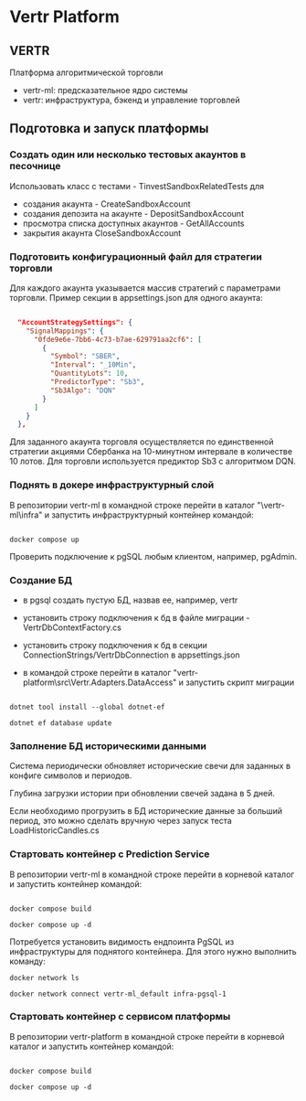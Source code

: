# Vertr Platform

## VERTR 

Платформа алгоритмической торговли

- vertr-ml: предсказательное ядро системы
- vertr: инфраструктура, бэкенд и управление торговлей


## Подготовка и запуск платформы

### Создать один или несколько тестовых акаунтов в песочнице

Использовать класс с тестами - TinvestSandboxRelatedTests для

- создания акаунта - CreateSandboxAccount
- создания депозита на акаунте - DepositSandboxAccount
- просмотра списка доступных акаунтов - GetAllAccounts
- закрытия акаунта CloseSandboxAccount

### Подготовить конфигурационный файл для стратегии торговли

Для каждого акаунта указывается массив стратегий с параметрами торговли.
Пример секции в appsettings.json для одного акаунта:

```json

  "AccountStrategySettings": {
    "SignalMappings": {
      "0fde9e6e-7bb6-4c73-b7ae-629791aa2cf6": [
        {
          "Symbol": "SBER",
          "Interval": "_10Min",
          "QuantityLots": 10,
          "PredictorType": "Sb3",
          "Sb3Algo": "DQN"
        }
      ]
    }
  },

```

Для заданного акаунта торговля осуществляется по единственной стратегии акциями Сбербанка на 10-минутном интервале в количестве 10 лотов.
Для торговли используется предиктор Sb3 с алгоритмом DQN.

### Поднять в докере инфраструктурный слой

В репозитории vertr-ml в командной строке перейти в каталог "\vertr-ml\infra" и запустить инфраструктурный контейнер командой:

```shell

docker compose up

```

Проверить подключение к pgSQL любым клиентом, например, pgAdmin. 

### Создание БД

- в pgsql создать пустую БД, назвав ее, например, vertr

- установить строку подключения к бд в файле миграции - VertrDbContextFactory.cs

- установить строку подключения к бд в секции ConnectionStrings/VertrDbConnection в appsettings.json

- в командой строке перейти в каталог "vertr-platform\src\Vertr.Adapters.DataAccess" и запустить скрипт миграции

```shell

dotnet tool install --global dotnet-ef

dotnet ef database update

```

### Заполнение БД историческими данными

Система периодически обновляет исторические свечи для заданных в конфиге символов и периодов.

Глубина загрузки истории при обновлении свечей задана в 5 дней.

Если необходимо прогрузить в БД исторические данные за больший период, это можно сделать вручную через запуск теста LoadHistoricCandles.cs


### Стартовать контейнер с Prediction Service

В репозитории vertr-ml в командной строке перейти в корневой каталог и запустить контейнер командой:

```shell

docker compose build

docker compose up -d

```

Потребуется установить видимость ендпоинта PgSQL из инфраструктуры для поднятого контейнера. Для этого нужно выполнить команду:

``` schell
docker network ls

docker network connect vertr-ml_default infra-pgsql-1
```

### Стартовать контейнер с сервисом платформы

В репозитории vertr-platform в командной строке перейти в корневой каталог и запустить контейнер командой:


```shell

docker compose build

docker compose up -d

```






